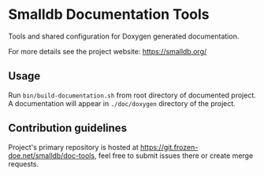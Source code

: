 Smalldb Documentation Tools
===========================

Tools and shared configuration for Doxygen generated documentation.

For more details see the project website: https://smalldb.org/


Usage
-----

Run `bin/build-documentation.sh` from root directory of documented project.
A documentation will appear in `./doc/doxygen` directory of the project.


Contribution guidelines
-----------------------

Project's primary repository is hosted at https://git.frozen-doe.net/smalldb/doc-tools, 
feel free to submit issues there or create merge requests.

